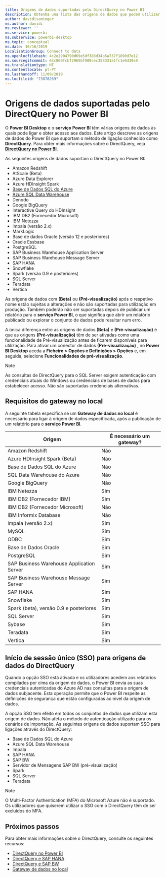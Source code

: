 ```yaml
---
title: Origens de dados suportadas pelo DirectQuery no Power BI
description: Obtenha uma lista das origens de dados que podem utilizar o DirectQuery.
author: davidiseminger
ms.author: davidi
ms.reviewer: ''
ms.service: powerbi
ms.subservice: powerbi-desktop
ms.topic: conceptual
ms.date: 10/16/2019
LocalizationGroup: Connect to data
ms.openlocfilehash: 4c2e2904790d69e5df388d34b5a737f1890d7e12
ms.sourcegitcommit: 64c860fcbf2969bf089cec358331a1fc1e0d39a8
ms.translationtype: HT
ms.contentlocale: pt-PT
ms.lasthandoff: 11/09/2019
ms.locfileid: "73878269"
---
```

# <a name="data-sources-supported-by-directquery-in-power-bi"></a>Origens de dados suportadas pelo DirectQuery no Power BI

O **Power BI Desktop** e o **serviço Power BI** têm várias origens de dados às quais pode ligar e obter acesso aos dados. Este artigo descreve as origens de dados do Power BI que suportam o método de ligação conhecido como **DirectQuery**. Para obter mais informações sobre o DirectQuery, veja [**DirectQuery no Power BI**](desktop-directquery-about.md).

As seguintes origens de dados suportam o DirectQuery no Power BI:

* Amazon Redshift
* AtScale (Beta)
* Azure Data Explorer
* Azure HDInsight Spark
* [Base de Dados SQL do Azure](service-azure-sql-database-with-direct-connect.md)
* [Azure SQL Data Warehouse](service-azure-sql-data-warehouse-with-direct-connect.md)
* Denodo
* Google BigQuery
* Interactive Query do HDInsight
* IBM DB2 (Fornecedor Microsoft)
* IBM Netezza
* Impala (versão 2.x)
* MarkLogic
* Base de dados Oracle (versão 12 e posteriores)
* Oracle Essbase
* PostgreSQL
* SAP Business Warehouse Application Server
* SAP Business Warehouse Message Server
* SAP HANA
* Snowflake
* Spark (versão 0.9 e posteriores)
* SQL Server
* Teradata
* Vertica

As origens de dados com **(Beta)** ou **(Pré-visualização)** após o respetivo nome estão sujeitas a alterações e não são suportadas para utilização em produção. Também poderão não ser suportadas depois de publicar um relatório para o **serviço Power BI**, o que significa que abrir um relatório publicado ou explorar o conjunto de dados pode resultar num erro.

A única diferença entre as origens de dados **(Beta)** e **(Pré-visualização)** é que as origens **(Pré-visualização)** têm de ser ativadas como uma funcionalidade de Pré-visualização antes de ficarem disponíveis para utilização. Para ativar um conector de dados **(Pré-visualização)** , no **Power BI Desktop** aceda a **Ficheiro > Opções e Definições > Opções** e, em seguida, selecione **Funcionalidades de pré-visualização**.

> [!NOTE]
> As consultas de DirectQuery para o SQL Server exigem autenticação com credenciais atuais do Windows ou credenciais de bases de dados para estabelecer acesso. Não são suportadas credenciais alternativas.
>

## <a name="on-premises-gateway-requirements"></a>Requisitos do gateway no local
A seguinte tabela especifica se um **Gateway de dados no local** é necessário para ligar à origem de dados especificada, após a publicação de um relatório para o **serviço Power BI**.

| Origem | É necessário um gateway? |
| --- | --- |
| Amazon Redshift |Não |
| Azure HDInsight Spark (Beta) |Não |
| Base de Dados SQL do Azure |Não |
| SQL Data Warehouse do Azure |Não |
| Google BigQuery |Não |
| IBM Netezza |Sim |
| IBM DB2 (Fornecedor IBM) |Sim |
| IBM DB2 (Fornecedor Microsoft) |Não |
| IBM Informix Database |Não |
| Impala (versão 2.x) |Sim |
| MySQL |Sim |
| ODBC |Sim |
| Base de Dados Oracle |Sim |
| PostgreSQL |Sim |
| SAP Business Warehouse Application Server |Sim |
| SAP Business Warehouse Message Server |Sim |
| SAP HANA |Sim |
| Snowflake |Sim |
| Spark (beta), versão 0.9 e posteriores |Sim |
| SQL Server |Sim |
| Sybase |Sim |
| Teradata |Sim |
| Vertica |Sim |


## <a name="single-sign-on-sso-for-directquery-sources"></a>Início de sessão único (SSO) para origens de dados do DirectQuery

Quando a opção SSO está ativada e os utilizadores acedem aos relatórios compilados por cima da origem de dados, o Power BI envia as suas credenciais autenticadas do Azure AD nas consultas para a origem de dados subjacente. Esta operação permite que o Power BI respeite as definições de segurança que estão configuradas ao nível da origem de dados.

A opção SSO tem efeito em todos os conjuntos de dados que utilizam esta origem de dados. Não afeta o método de autenticação utilizado para os cenários de importação. As seguintes origens de dados suportam SSO para ligações através do DirectQuery:

- Base de Dados SQL do Azure
- Azure SQL Data Warehouse
- Impala
- SAP HANA
- SAP BW
- Servidor de Mensagens SAP BW (pré-visualização)
- Spark
- SQL Server
- Teradata

> [!Note]
> O Multi-Factor Authentication (MFA) do Microsoft Azure não é suportado. Os utilizadores que quiserem utilizar o SSO com o DirectQuery têm de ser excluídos do MFA.

## <a name="next-steps"></a>Próximos passos
Para obter mais informações sobre o DirectQuery, consulte os seguintes recursos:

* [DirectQuery no Power BI](desktop-directquery-about.md)
* [DirectQuery e SAP HANA](desktop-directquery-sap-hana.md)
* [DirectQuery e SAP BW](desktop-directquery-sap-bw.md)
* [Gateway de dados no local](service-gateway-onprem.md)

